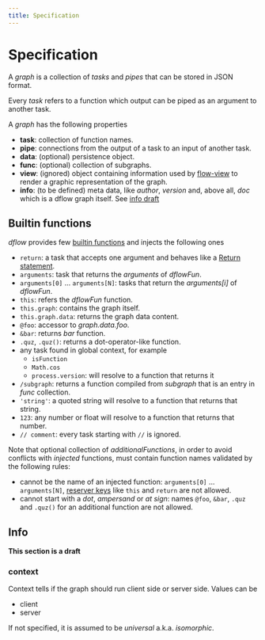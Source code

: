 ```yaml
---
title: Specification
---
```


# Specification

A *graph* is a collection of *tasks* and *pipes* that can be stored in JSON format.

Every *task* refers to a function which output can be piped as an argument to another task.

A *graph* has the following properties

  * **task**: collection of function names.
  * **pipe**: connections from the output of a task to an input of another task.
  * **data**: (optional) persistence object.
  * **func**: (optional) collection of subgraphs.
  * **view**: (ignored) object containing information used by [flow-view][flow-view] to render a graphic representation of the graph.
  * **info**: (to be defined) meta data, like *author*, *version* and, above all, *doc* which is a dflow graph itself. See [info draft](#info)

## Builtin functions

*dflow* provides few [builtin functions][builtin-functions] and injects the following ones

  * `return`: a task that accepts one argument and behaves like a [Return statement](http://en.wikipedia.org/wiki/Return_statement).
  * `arguments`: task that returns the *arguments* of *dflowFun*.
  * `arguments[0]` ... `arguments[N]`: tasks that return the *arguments[i]* of *dflowFun*.
  * `this`: refers the *dflowFun* function.
  * `this.graph`: contains the graph itself.
  * `this.graph.data`: returns the graph data content.
  * `@foo`: accessor to *graph.data.foo*.
  * `&bar`: returns *bar* function.
  * `.quz`, `.quz()`: returns a dot-operator-like function.
  * any task found in global context, for example
    - `isFunction`
    - `Math.cos`
    - `process.version`: will resolve to a function that returns it
  * `/subgraph`: returns a function compiled from *subgraph* that is an entry in *func* collection.
  * `'string'`: a quoted string will resolve to a function that returns that string.
  * `123`: any number or float will resolve to a function that returns that number.
  * `// comment`: every task starting with `//` is ignored.

Note that optional collection of *additionalFunctions*, in order to avoid conflicts with *injected* functions, must contain function names validated by the following rules:

  * cannot be the name of an injected function: `arguments[0]` ... `arguments[N]`, [reserver keys][reserved-keys] like `this` and `return` are not allowed.
  * cannot start with a *dot*, *ampersand* or *at sign*: names `@foo`, `&bar`, `.quz` and `.quz()` for an additional function are not allowed.

## Info

**This section is a draft**

### context

Context tells if the graph should run client side or server side. Values can be

* client
* server

If not specified, it is assumed to be *universal* a.k.a. *isomorphic*.

[flow-view]: http://g14n.info/flow-view
[builtin-functions]: https://github.com/fibo/dflow/blob/master/src/engine/functions/builtin.js
[reserved-keys]: https://github.com/fibo/dflow/blob/master/src/engine/reservedKeys.js

